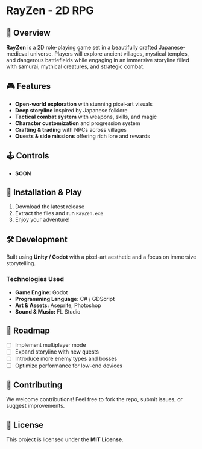 # RayZen - 2D RPG

## 📖 Overview
**RayZen** is a 2D role-playing game set in a beautifully crafted Japanese-medieval universe. Players will explore ancient villages, mystical temples, and dangerous battlefields while engaging in an immersive storyline filled with samurai, mythical creatures, and strategic combat.

## 🎮 Features
- **Open-world exploration** with stunning pixel-art visuals
- **Deep storyline** inspired by Japanese folklore
- **Tactical combat system** with weapons, skills, and magic
- **Character customization** and progression system
- **Crafting & trading** with NPCs across villages
- **Quests & side missions** offering rich lore and rewards

## 🕹️ Controls
- **SOON** 

## 🚀 Installation & Play
1. Download the latest release
2. Extract the files and run `RayZen.exe`
3. Enjoy your adventure!

## 🛠️ Development
Built using **Unity / Godot** with a pixel-art aesthetic and a focus on immersive storytelling.

### Technologies Used
- **Game Engine:** Godot
- **Programming Language:** C# / GDScript
- **Art & Assets:** Aseprite, Photoshop
- **Sound & Music:** FL Studio

## 📌 Roadmap
- [ ] Implement multiplayer mode
- [ ] Expand storyline with new quests
- [ ] Introduce more enemy types and bosses
- [ ] Optimize performance for low-end devices

## 🤝 Contributing
We welcome contributions! Feel free to fork the repo, submit issues, or suggest improvements.

## 📜 License
This project is licensed under the **MIT License**.
